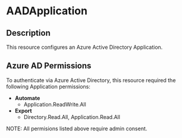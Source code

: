# AADApplication

## Description

This resource configures an Azure Active Directory Application.

## Azure AD Permissions

To authenticate via Azure Active Directory, this resource required the following Application permissions:

* **Automate**
  * Application.ReadWrite.All
* **Export**
  * Directory.Read.All, Application.Read.All

NOTE: All permisions listed above require admin consent.
